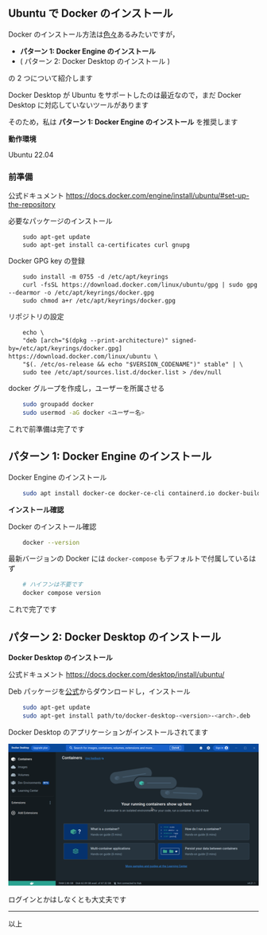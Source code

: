 ## Ubuntu で Docker のインストール

Docker のインストール方法は[色々](https://kinsta.com/jp/blog/install-docker-ubuntu/)あるみたいですが，

- **パターン 1: Docker Engine のインストール**
- ( パターン 2: Docker Desktop のインストール )

の 2 つについて紹介します

Docker Desktop が Ubuntu をサポートしたのは最近なので，まだ Docker Desktop に対応していないツールがあります

そのため，私は **パターン 1: Docker Engine のインストール** を推奨します

**動作環境**

Ubuntu 22.04

### 前準備

公式ドキュメント https://docs.docker.com/engine/install/ubuntu/#set-up-the-repository

必要なパッケージのインストール

```
    sudo apt-get update
    sudo apt-get install ca-certificates curl gnupg
```

Docker GPG key の登録

```
    sudo install -m 0755 -d /etc/apt/keyrings
    curl -fsSL https://download.docker.com/linux/ubuntu/gpg | sudo gpg --dearmor -o /etc/apt/keyrings/docker.gpg
    sudo chmod a+r /etc/apt/keyrings/docker.gpg
```

リポジトリの設定

```
    echo \
    "deb [arch="$(dpkg --print-architecture)" signed-by=/etc/apt/keyrings/docker.gpg] https://download.docker.com/linux/ubuntu \
    "$(. /etc/os-release && echo "$VERSION_CODENAME")" stable" | \
    sudo tee /etc/apt/sources.list.d/docker.list > /dev/null
```

docker グループを作成し，ユーザーを所属させる

```bash
    sudo groupadd docker
    sudo usermod -aG docker <ユーザー名>
```

これで前準備は完了です

## パターン 1: Docker Engine のインストール

Docker Engine のインストール

```bash
    sudo apt install docker-ce docker-ce-cli containerd.io docker-buildx-plugin docker-compose-plugin
```

**インストール確認**

Docker のインストール確認

```bash
    docker --version
```

最新バージョンの Docker には `docker-compose` もデフォルトで付属しているはず

```bash
    # ハイフンは不要です
    docker compose version
```

これで完了です

## パターン 2: Docker Desktop のインストール

**Docker Desktop のインストール**

公式ドキュメント https://docs.docker.com/desktop/install/ubuntu/

Deb パッケージを[公式](https://docs.docker.com/desktop/install/ubuntu/)からダウンロードし，インストール

```bash
    sudo apt-get update
    sudo apt-get install path/to/docker-desktop-<version>-<arch>.deb
```

Docker Desktop のアプリケーションがインストールされてます

![](img/docker_install.png)

ログインとかはしなくとも大丈夫です

---

以上
